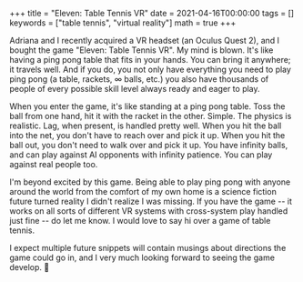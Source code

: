 +++
title = "Eleven: Table Tennis VR"
date = 2021-04-16T00:00:00
tags = []
keywords = ["table tennis", "virtual reality"]
math = true
+++

Adriana and I recently acquired a VR headset (an Oculus Quest 2), and I bought the game "Eleven: Table Tennis VR".
My mind is blown. It's like having a ping pong table that fits in your hands. You can bring it anywhere; it travels well. And if you do, you not only have everything you need to play ping pong (a table, rackets, $\infty$ balls, etc.) you also have thousands of people of every possible skill level always ready and eager to play.

When you enter the game, it's like standing at a ping pong table. Toss the ball from one hand, hit it with the racket in the other. Simple. The physics is realistic. Lag, when present, is handled pretty well. When you hit the ball into the net, you don't have to reach over and pick it up. When you hit the ball out, you don't need to walk over and pick it up. You have infinity balls, and can play against AI opponents with infinity patience. You can play against real people too.

I'm beyond excited by this game. Being able to play ping pong with anyone around the world from the comfort of my own home is a science fiction future turned reality I didn't realize I was missing. If you have the game -- it works on all sorts of different VR systems with cross-system play handled just fine -- do let me know. I would love to say hi over a game of table tennis.

I expect multiple future snippets will contain musings about directions the game could go in, and I very much looking forward to seeing the game develop. 🏓

